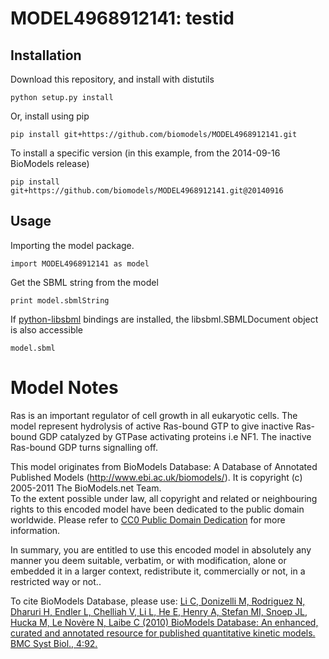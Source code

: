 # MODEL4968912141: testid

## Installation

Download this repository, and install with distutils

`python setup.py install`

Or, install using pip

`pip install git+https://github.com/biomodels/MODEL4968912141.git`

To install a specific version (in this example, from the 2014-09-16 BioModels release)

`pip install git+https://github.com/biomodels/MODEL4968912141.git@20140916`

## Usage

Importing the model package.

`import MODEL4968912141 as model`

Get the SBML string from the model

`print model.sbmlString`

If [python-libsbml](https://pypi.python.org/pypi/python-libsbml) bindings are
installed, the libsbml.SBMLDocument object is also accessible

`model.sbml`


# Model Notes
Ras is an important regulator of cell growth in all eukaryotic cells. The
model represent hydrolysis of active Ras-bound GTP to give inactive Ras-bound
GDP catalyzed by GTPase activating proteins i.e NF1. The inactive Ras-bound
GDP turns signalling off.

This model originates from BioModels Database: A Database of Annotated
Published Models (http://www.ebi.ac.uk/biomodels/). It is copyright (c)
2005-2011 The BioModels.net Team.  
To the extent possible under law, all copyright and related or neighbouring
rights to this encoded model have been dedicated to the public domain
worldwide. Please refer to [CC0 Public Domain
Dedication](http://creativecommons.org/publicdomain/zero/1.0/) for more
information.

In summary, you are entitled to use this encoded model in absolutely any
manner you deem suitable, verbatim, or with modification, alone or embedded it
in a larger context, redistribute it, commercially or not, in a restricted way
or not..  
  
To cite BioModels Database, please use: [Li C, Donizelli M, Rodriguez N,
Dharuri H, Endler L, Chelliah V, Li L, He E, Henry A, Stefan MI, Snoep JL,
Hucka M, Le Novère N, Laibe C (2010) BioModels Database: An enhanced, curated
and annotated resource for published quantitative kinetic models. BMC Syst
Biol., 4:92.](http://www.ncbi.nlm.nih.gov/pubmed/20587024)


